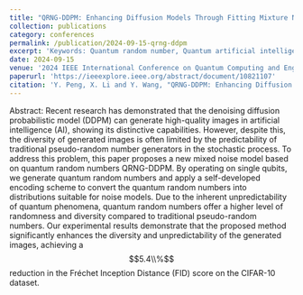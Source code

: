 ```yaml
---
title: "QRNG-DDPM: Enhancing Diffusion Models Through Fitting Mixture Noise with Quantum Random Number"
collection: publications
category: conferences
permalink: /publication/2024-09-15-qrng-ddpm
excerpt: 'Keywords: Quantum random number, Quantum artificial intelligence, Diffusion models, Gaussian mixture noise'
date: 2024-09-15
venue: '2024 IEEE International Conference on Quantum Computing and Engineering (QCE)'
paperurl: 'https://ieeexplore.ieee.org/abstract/document/10821107'
citation: 'Y. Peng, X. Li and Y. Wang, "QRNG-DDPM: Enhancing Diffusion Models Through Fitting Mixture Noise with Quantum Random Number," 2024 IEEE International Conference on Quantum Computing and Engineering (QCE), Montreal, QC, Canada, 2024, pp. 92-96, doi: 10.1109/QCE60285.2024.10259. keywords: {Computational modeling;Noise;Qubit;Noise reduction;Fitting;Stochastic processes;Diffusion models;Generators;Encoding;Artificial intelligence;Quantum random number;Quantum artificial intelligence;Diffusion models;Gaussian mixture noise},'
---
```


Abstract: Recent research has demonstrated that the denoising diffusion probabilistic model (DDPM) can generate high-quality images in artificial intelligence (AI), showing its distinctive capabilities. However, despite this, the diversity of generated images is often limited by the predictability of traditional pseudo-random number generators in the stochastic process. To address this problem, this paper proposes a new mixed noise model based on quantum random numbers QRNG-DDPM. By operating on single qubits, we generate quantum random numbers and apply a self-developed encoding scheme to convert the quantum random numbers into distributions suitable for noise models. Due to the inherent unpredictability of quantum phenomena, quantum random numbers offer a higher level of randomness and diversity compared to traditional pseudo-random numbers. Our experimental results demonstrate that the proposed method significantly enhances the diversity and unpredictability of the generated images, achieving a $$5.4\\%$$ reduction in the Fréchet Inception Distance (FID) score on the CIFAR-10 dataset.
